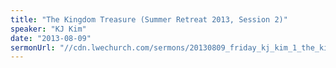 ```yaml
---
title: "The Kingdom Treasure (Summer Retreat 2013, Session 2)"
speaker: "KJ Kim"
date: "2013-08-09"
sermonUrl: "//cdn.lwechurch.com/sermons/20130809_friday_kj_kim_1_the_kingdom_treasure.mp3"
---
```

